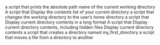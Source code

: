 a script that prints the absolute path name of the current working directory
A script that Display the contents list of your current directory
a script that changes the working directory to the user’s home directory
a script that Display current directory contents in a long format
A script that Display current directory contents, including hidden files
Display current directory contents
a script that creates a directory named my_first_directory
a script that moves a file from a directory to another
